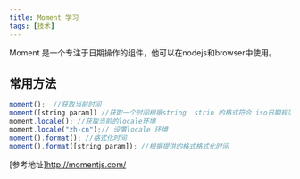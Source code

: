 ```yaml
---
title: Moment 学习
tags: [技术]
---
```


Moment 是一个专注于日期操作的组件，他可以在nodejs和browser中使用。


## 常用方法


```javascript
moment();  //获取当前时间
moment([string param]) //获取一个时间根据string  strin 的格式符合 iso日期规范即可
moment.locale(); //获取当前的locale环境
moment.locale("zh-cn");// 设置locale 环境
moment().format(); //格式化时间 
moment().format([string param]); //根据提供的格式格式化时间

```




[参考地址]<http://momentjs.com/>